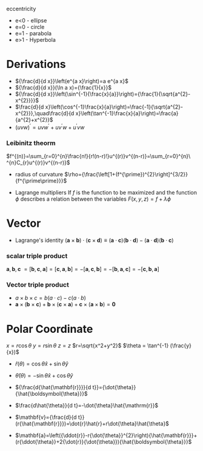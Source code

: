 eccentricity
- e<0 - ellipse
- e=0 - circle
- e=1 - parabola
- e>1 - Hyperbola

# Derivations
- ${\frac{d}{d x}}\left(e^{a x}\right)=a e^{a x}$
- ${\frac{d}{d x}}(\ln a x)={\frac{1}{x}}$
- ${\frac{d}{d x}}\left(\sin^{-1}{\frac{x}{a}}\right)={\frac{1}{\sqrt{a^{2}-x^{2}}}}$
- $\frac{d}{d x}\left(\cos^{-1}\frac{x}{a}\right)=\frac{-1}{\sqrt{a^{2}-x^{2}}},\quad\frac{d}{d x}\left(\tan^{-1}\frac{x}{a}\right)=\frac{a}{a^{2}+x^{2}}$
- $(uvw)^{\prime}=uvw^{\prime}+uv^{\prime}w+u^{\prime}v w$

### Leibinitz theorm
$f^{(n)}=\sum_{r=0}^{n}\frac{n!}{r!(n-r)!}u^{(r)}v^{(n-r)}=\sum_{r=0}^{n}\ ^{n}C_{r}u^{(r)}v^{(n-r)}$


- radius of curvature $\rho={\frac{\left[1+(f^{\prime})^{2}\right]^{3/2}}{f^{\prime\prime}}}$

- Lagrange multipliers 
	If $f$ is the function to be maximized and the function $\phi$ describes a relation between the variables $F(x,y,z)=f+\lambda\phi$
# Vector 
- Lagrange's identity $(\mathbf{a}\times\mathbf{b})\cdot(\mathbf{c}\times\mathbf{d})\equiv(\mathbf{a}\cdot\mathbf{c})(\mathbf{b}\cdot\mathbf{d})-(\mathbf{a}\cdot\mathbf{d})(\mathbf{b}\cdot\mathbf{c})$
### scalar triple product 
$\mathbf{a},\mathbf{b},\mathbf{c}\ =\left[\mathbf{b},\mathbf{c},\mathbf{a}\right]=\left[\mathbf{c},\mathbf{a},\mathbf{b}\right]=-\left[\mathbf{a},\mathbf{c},\mathbf{b}\right]=-\left[\mathbf{b},\mathbf{a},\mathbf{c}\right]=-\left[\mathbf{c},\mathbf{b},\mathbf{a}\right]$
### Vector triple product
-  $a\times b \times c =b(a\cdot c)-c(a \cdot b)$
- $\mathbf{a}\times(\mathbf{b}\times\mathbf{c})+\mathbf{b}\times(\mathbf{c}\times\mathbf{a})+\mathbf{c}\times(\mathbf{a}\times\mathbf{b})=\mathbf{0}$

# Polar Coordinate
$x=r\cos\theta$
$y=r\sin\theta$
$z= z$
$r=\sqrt{x^2+y^2}$
$\theta = \tan^{-1} (\frac{y}{x})$
- $\hat{r}(\theta)=\cos\theta\hat{x}+\sin\theta\hat{y}$
- $\hat{\theta}(\theta)=-\sin\theta\hat{x}+\cos\theta\hat{y}$

- ${\frac{d{\hat{\mathbf{r}}}}{d t}}={\dot{\theta}}{\hat{\boldsymbol{\theta}}}$
- $\frac{d\hat{\theta}}{d t}=-\dot{\theta}\hat{\mathrm{r}}$

- $\mathbf{v}={\frac{d}{d t}}(r{\hat{\mathbf{r}}})=\dot{r}\hat{r}+r\dot{\theta}\hat{\theta}$
- $\mathbf{a}=\left({\ddot{r}}-r{\dot{\theta}}^{2}\right){\hat{\mathbf{r}}}+(r{\ddot{\theta}}+2{\dot{r}}{\dot{\theta}}){\hat{\boldsymbol{\theta}}}$





